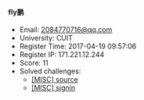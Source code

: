 #### fly鹏  

* Email: 2084770716@qq.com  
* University: CUIT  
* Register Time: 2017-04-19 09:57:06  
* Register IP: 171.221.12.244  
* Score: 11  
* Solved challenges: 
  * [[MISC] source](https://github.com/SniperOJ/Challenges/blob/master/misc/source.json)  
  * [[MISC] signin](https://github.com/SniperOJ/Challenges/blob/master/misc/signin.json)  
